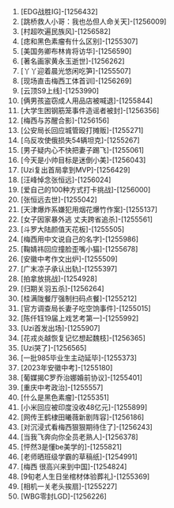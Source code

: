 
1. [EDG战胜IG]-[1256432]
1. [跳桥救人小哥：我也怂但人命关天]-[1256009]
1. [村超吹遍民族风]-[1256582]
1. [痣和黑色素瘤有什么区别]-[1255307]
1. [美国务卿布林肯将访华]-[1256590]
1. [著名画家黄永玉逝世]-[1256262]
1. [丫丫迎着晨光悠闲吃笋]-[1255507]
1. [现场直击梅西工体首训]-[1256269]
1. [云顶S9上线]-[1253990]
1. [俩男孩盗窃成人用品店被喊退]-[1255844]
1. [大学生困钢筋笼事件造谣者被封]-[1256356]
1. [梅西与苏醒合影]-[1256156]
1. [公安局长回应城管殴打摊贩]-[1255271]
1. [乌反攻使俄损失54辆坦克]-[1255267]
1. [男子疑内心不快把妻子踢飞]-[1255061]
1. [今天是小帅目标是迷倒小美]-[1256043]
1. [Uzi复出首局拿到MVP]-[1256429]
1. [汪峰悼念张恒远]-[1256024]
1. [爱自己的100种方式打卡挑战]-[1256000]
1. [张恒远去世]-[1255042]
1. [天津爆炸系嫌犯用烟花爆竹作案]-[1255137]
1. [女子因家暴外逃 丈夫跨省追杀]-[1255561]
1. [斗罗大陆颜值天花板]-[1255505]
1. [梅西用中文说自己的名字]-[1255986]
1. [鞠婧祎回应撞脸歪嘴小猫]-[1255678]
1. [安徽中考作文出炉]-[1255509]
1. [广末凉子承认出轨]-[1255397]
1. [拍拿放挑战]-[1254928]
1. [归期关羽五杀]-[1256264]
1. [桂满陇餐厅强制扫码点餐]-[1255212]
1. [官方调查局长妻子吃空饷事件]-[1255015]
1. [陈仟钰19届上戏艺考第一]-[1255992]
1. [Uzi首发出场]-[1255907]
1. [花戎炎越恢复记忆想起魏枝]-[1256365]
1. [Uzi哭了]-[1256565]
1. [一批985毕业生主动延毕]-[1255373]
1. [2023年安徽中考]-[1255180]
1. [葡媒揭C罗乔治娜婚前协议]-[1255401]
1. [重庆中考政治]-[1255557]
1. [什么是黑色素瘤]-[1255351]
1. [小米回应被印度没收48亿元]-[1255899]
1. [网传王鹤棣田曦薇新剧阵容]-[1256186]
1. [对沉浸式看梅西狠狠期待住了]-[1256243]
1. [当我飞奔向你全员老熟人]-[1256378]
1. [怦然3是懂be美学的]-[1255821]
1. [老师晒班级学霸的草稿纸]-[1254991]
1. [梅西 很高兴来到中国]-[1254824]
1. [9旬老人生日坐棺材体验葬礼]-[1255369]
1. [相机一关老头挨扇]-[1255227]
1. [WBG零封LGD]-[1256226]
